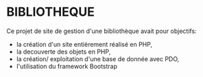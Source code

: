# BIBLIOTHEQUE

Ce projet de site de gestion d'une bibliothèque avait pour objectifs:

- la création d'un site entièrement réalisé en PHP,
- la decouverte des objets en PHP,
- la création/ exploitation d'une base de donnée avec PDO,
- l'utilisation du framework Bootstrap
